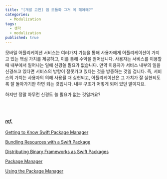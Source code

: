 ```yaml
---
title: "[개발 고민] 앱 모듈화 그거 꼭 해야해?"
categories:
  - Modulization
tags:
  - 생각
  - modulization
published: true
---
```


모바일 어플리케이션 서비스는 여러가지 기능을 통해 사용자에게 어플리케이션이 가지고 있는 핵심 가치를 제공하고, 이를 통해 수익을 얻어냅니다. 사용자는 서비스를 이용할 때 내부에서 일어나는 일에 신경쓸 필요가 없습니다. 만약 이용자가 서비스 내부의 일을 신경쓰고 있다면 서비스의 방향이 잘못가고 있다는 것을 방증하는 것일 겁니다. 즉, 서비스의 가치는 사용자의 의해 사용될 때 실현되고, 어플리케이션은 그 가치가 잘 실현되도록 잘 돌아가기만 하면 되는 것입니다. 내부 구조가 어떻게 되어 있던 말이지요.

하지만 정말 아무런 신경도 쓸 필요가 없는 것일까요?


<br/><br/>

#### *<u>ref.</u>*
[Getting to Know Swift Package Manager](https://developer.apple.com/videos/play/wwdc2018/411)

[Bundling Resources with a Swift Package](https://developer.apple.com/documentation/xcode/bundling-resources-with-a-swift-package)

[Distributing Binary Frameworks as Swift Packages](https://developer.apple.com/documentation/xcode/distributing-binary-frameworks-as-swift-packages)

[Package Manager](https://www.swift.org/package-manager/#conceptual-overview)

[Using the Package Manager](https://www.swift.org/getting-started/#using-the-package-manager)